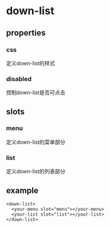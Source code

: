 # down-list
## properties
### css

定义down-list的样式

### disabled

控制down-list是否可点击

## slots
### menu

定义down-list的菜单部分

### list

定义down-list的列表部分

## example
```
<down-list>
  <your-menu slot="menu"></your-menu>
  <your-list slot="list"></your-list>
</down-list>
```